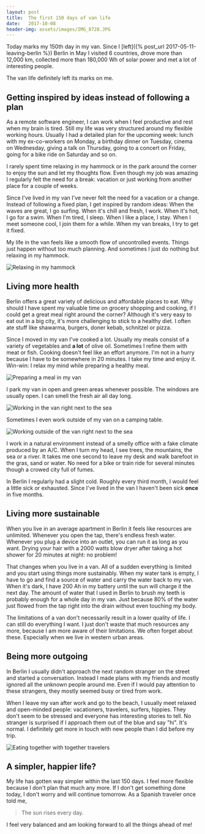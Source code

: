 ```yaml
---
layout: post
title:  The first 150 days of van life
date:   2017-10-08
header-img: assets/images/IMG_8728.JPG
---
```


Today marks my 150th day in my van. Since I [left]({% post_url 2017-05-11-leaving-berlin %}) Berlin in May I visited 6 countries, drove more than 12,000 km, collected more than 180,000 Wh of solar power and met a lot of interesting people.

The van life definitely left its marks on me.

## Getting inspired by ideas instead of following a plan

As a remote software engineer, I can work when I feel productive and rest when my brain is tired. Still my life was very structured around my flexible working hours. Usually I had a detailed plan for the upcoming week: lunch with my ex-co-workers on Monday, a birthday dinner on Tuesday, cinema on Wednesday, giving a talk on Thursday, going to a concert on Friday, going for a bike ride on Saturday and so on.

I rarely spent time relaxing in my hammock or in the park around the corner to enjoy the sun and let my thoughts flow. Even though my job was amazing I regularly felt the need for a break: vacation or just working from another place for a couple of weeks.

Since I've lived in my van I've never felt the need for a vacation or a change. Instead of following a fixed plan, I get inspired by random ideas: When the waves are great, I go surfing. When it's chill and fresh, I work. When it's hot, I go for a swim. When I'm tired, I sleep. When I like a place, I stay. When I meet someone cool, I join them for a while. When my van breaks, I try to get it fixed.

My life in the van feels like a smooth flow of uncontrolled events. Things just happen without too much planning. And sometimes I just do nothing but relaxing in my hammock.

![Relaxing in my hammock](/assets/images/IMG_8728.JPG)

## Living more health

Berlin offers a great variety of delicious and affordable places to eat. Why should I have spent my valuable time on grocery shopping and cooking, if I could get a great meal right around the corner? Although it's very easy to eat out in a big city, it's more challenging to stick to a healthy diet. I often ate stuff like shawarma, burgers, doner kebab, schnitzel or pizza.

Since I moved in my van I've cooked a lot. Usually my meals consist of a variety of vegetables and **a lot** of olive oil. Sometimes I refine them with meat or fish. Cooking doesn't feel like an effort anymore. I'm not in a hurry because I have to be somewhere in 20 minutes. I take my time and enjoy it. Win-win: I relax my mind while preparing a healthy meal.

![Preparing a meal in my van](/assets/images/IMG_8473.JPG)

I park my van in open and green areas whenever possible. The windows are usually open. I can smell the fresh air all day long.

![Working in the van right next to the sea](/assets/images/IMG_9161.JPG)

Sometimes I even work outside of my van on a camping table.

![Working outside of the van right next to the sea](/assets/images/IMG_8258.JPG)

I work in a natural environment instead of a smelly office with a fake climate produced by an A/C. When I turn my head, I see trees, the mountains, the sea or a river. It takes me one second to leave my desk and walk barefoot in the gras, sand or water. No need for a bike or train ride for several minutes though a crowed city full of fumes.

In Berlin I regularly had a slight cold. Roughly every third month, I would feel a little sick or exhausted. Since I've lived in the van I haven't been sick **once** in five months.

## Living more sustainable

When you live in an average apartment in Berlin it feels like resources are unlimited. Whenever you open the tap, there's endless fresh water. Whenever you plug a device into an outlet, you can run it as long as you want. Drying your hair with a 2000 watts blow dryer after taking a hot shower for 20 minutes at night: no problem!

That changes when you live in a van. All of a sudden everything is limited and you start using things more sustainably. When my water tank is empty, I have to go and find a source of water and carry the water back to my van. When it's dark, I have 200 Ah in my battery until the sun will charge it the next day. The amount of water that I used in Berlin to brush my teeth is probably enough for a whole day in my van. Just because 80% of the water just flowed from the tap right into the drain without even touching my body.

The limitations of a van don't necessarily result in a lower quality of life. I can still do everything I want. I just don't waste that much resources any more, because I am more aware of their limitations. We often forget about these. Especially when we live in western urban areas.

## Being more outgoing

In Berlin I usually didn't approach the next random stranger on the street and started a conversation. Instead I made plans with my friends and mostly ignored all the unknown people around me. Even if I would pay attention to these strangers, they mostly seemed busy or tired from work.

When I leave my van after work and go to the beach, I usually meet relaxed and open-minded people: vacationers, travelers, surfers, hippies. They don't seem to be stressed and everyone has interesting stories to tell. No stranger is surprised if I approach them out of the blue and say "hi". It's normal. I definitely get more in touch with new people than I did before my trip.

![Eating together with together travelers](/assets/images/IMG_9413.JPG)

## A simpler, happier life?

My life has gotten way simpler within the last 150 days. I feel more flexible because I don't plan that much any more. If I don't get something done today, I don't worry and will continue tomorrow. As a Spanish traveler once told me,

> The sun rises every day.

I feel very balanced and am looking forward to all the things ahead of me!
